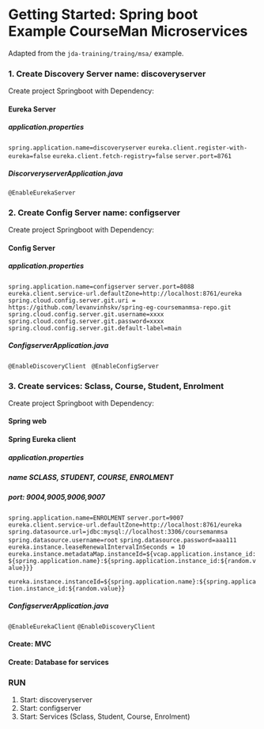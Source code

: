 # Getting Started: Spring boot Example CourseMan Microservices

Adapted from the `jda-training/traing/msa/` example.

### 1. Create Discovery Server name: discoveryserver
Create project Springboot with Dependency:
#### Eureka Server 
##### application.properties
`spring.application.name=discoveryserver`
`eureka.client.register-with-eureka=false`
`eureka.client.fetch-registry=false`
`server.port=8761`
##### DiscorveryserverApplication.java
`@EnableEurekaServer`
 
### 2. Create Config Server name: configserver
Create project Springboot with Dependency:
#### Config Server 
##### application.properties
`spring.application.name=configserver`
`server.port=8088`
`eureka.client.service-url.defaultZone=http://localhost:8761/eureka`
`spring.cloud.config.server.git.uri = https://github.com/levanvinhskv/spring-eg-coursemanmsa-repo.git`
`spring.cloud.config.server.git.username=xxxx`
`spring.cloud.config.server.git.password=xxxx`
`spring.cloud.config.server.git.default-label=main`
##### ConfigserverApplication.java
`@EnableDiscoveryClient `
`@EnableConfigServer`
### 3. Create services: Sclass, Course, Student, Enrolment
Create project Springboot with Dependency:
#### Spring web
#### Spring Eureka client 
##### application.properties
##### name SCLASS, STUDENT, COURSE, ENROLMENT
##### port: 9004,9005,9006,9007
`spring.application.name=ENROLMENT`
`server.port=9007`
`eureka.client.service-url.defaultZone=http://localhost:8761/eureka`
`spring.datasource.url=jdbc:mysql://localhost:3306/coursemanmsa`
`spring.datasource.username=root`
`spring.datasource.password=aaa111`
`eureka.instance.leaseRenewalIntervalInSeconds = 10`
`eureka.instance.metadataMap.instanceId=${vcap.application.instance_id:${spring.application.name}:${spring.application.instance_id:${random.value}}}`

`eureka.instance.instanceId=${spring.application.name}:${spring.application.instance_id:${random.value}}`
##### ConfigserverApplication.java
`@EnableEurekaClient`
`@EnableDiscoveryClient`
#### Create: MVC
#### Create: Database for services

### RUN
1. Start: discoveryserver
2. Start: configserver
3. Start: Services (Sclass, Student, Course, Enrolment)
